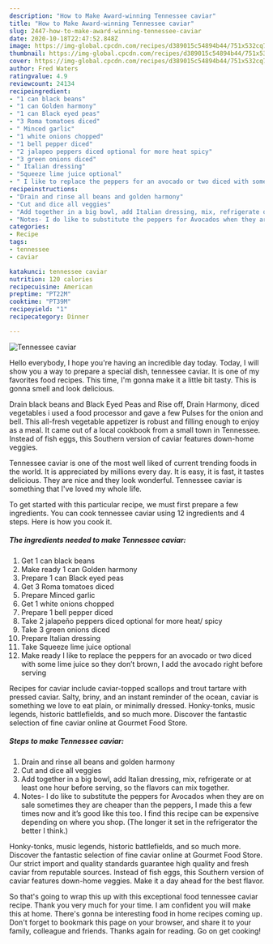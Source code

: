 ```yaml
---
description: "How to Make Award-winning Tennessee caviar"
title: "How to Make Award-winning Tennessee caviar"
slug: 2447-how-to-make-award-winning-tennessee-caviar
date: 2020-10-18T22:47:52.848Z
image: https://img-global.cpcdn.com/recipes/d389015c54894b44/751x532cq70/tennessee-caviar-recipe-main-photo.jpg
thumbnail: https://img-global.cpcdn.com/recipes/d389015c54894b44/751x532cq70/tennessee-caviar-recipe-main-photo.jpg
cover: https://img-global.cpcdn.com/recipes/d389015c54894b44/751x532cq70/tennessee-caviar-recipe-main-photo.jpg
author: Fred Waters
ratingvalue: 4.9
reviewcount: 24134
recipeingredient:
- "1 can black beans"
- "1 can Golden harmony"
- "1 can Black eyed peas"
- "3 Roma tomatoes diced"
- " Minced garlic"
- "1 white onions chopped"
- "1 bell pepper diced"
- "2 jalapeo peppers diced optional for more heat spicy"
- "3 green onions diced"
- " Italian dressing"
- "Squeeze lime juice optional"
- " I like to replace the peppers for an avocado or two diced with some lime juice so they dont brown I add the avocado right before serving"
recipeinstructions:
- "Drain and rinse all beans and golden harmony"
- "Cut and dice all veggies"
- "Add together in a big bowl, add Italian dressing, mix, refrigerate or at least one hour before serving, so the flavors can mix together."
- "Notes- I do like to substitute the peppers for Avocados when they are on sale sometimes they are cheaper than the peppers, I made this a few times now and it’s good like this too. I find this recipe can be expensive depending on where you shop. (The longer it set in the refrigerator the better I think.)"
categories:
- Recipe
tags:
- tennessee
- caviar

katakunci: tennessee caviar 
nutrition: 120 calories
recipecuisine: American
preptime: "PT22M"
cooktime: "PT39M"
recipeyield: "1"
recipecategory: Dinner

---
```



![Tennessee caviar](https://img-global.cpcdn.com/recipes/d389015c54894b44/751x532cq70/tennessee-caviar-recipe-main-photo.jpg)

Hello everybody, I hope you're having an incredible day today. Today, I will show you a way to prepare a special dish, tennessee caviar. It is one of my favorites food recipes. This time, I'm gonna make it a little bit tasty. This is gonna smell and look delicious.

Drain black beans and Black Eyed Peas and Rise off, Drain Harmony, diced vegetables i used a food processor and gave a few Pulses for the onion and bell. This all-fresh vegetable appetizer is robust and filling enough to enjoy as a meal. It came out of a local cookbook from a small town in Tennessee. Instead of fish eggs, this Southern version of caviar features down-home veggies.

Tennessee caviar is one of the most well liked of current trending foods in the world. It is appreciated by millions every day. It is easy, it is fast, it tastes delicious. They are nice and they look wonderful. Tennessee caviar is something that I've loved my whole life.


To get started with this particular recipe, we must first prepare a few ingredients. You can cook tennessee caviar using 12 ingredients and 4 steps. Here is how you cook it.

<!--inarticleads1-->

##### The ingredients needed to make Tennessee caviar:

1. Get 1 can black beans
1. Make ready 1 can Golden harmony
1. Prepare 1 can Black eyed peas
1. Get 3 Roma tomatoes diced
1. Prepare  Minced garlic
1. Get 1 white onions chopped
1. Prepare 1 bell pepper diced
1. Take 2 jalapeño peppers diced optional for more heat/ spicy
1. Take 3 green onions diced
1. Prepare  Italian dressing
1. Take Squeeze lime juice optional
1. Make ready  I like to replace the peppers for an avocado or two diced with some lime juice so they don’t brown, I add the avocado right before serving


Recipes for caviar include caviar-topped scallops and trout tartare with pressed caviar. Salty, briny, and an instant reminder of the ocean, caviar is something we love to eat plain, or minimally dressed. Honky-tonks, music legends, historic battlefields, and so much more. Discover the fantastic selection of fine caviar online at Gourmet Food Store. 

<!--inarticleads2-->

##### Steps to make Tennessee caviar:

1. Drain and rinse all beans and golden harmony
1. Cut and dice all veggies
1. Add together in a big bowl, add Italian dressing, mix, refrigerate or at least one hour before serving, so the flavors can mix together.
1. Notes- I do like to substitute the peppers for Avocados when they are on sale sometimes they are cheaper than the peppers, I made this a few times now and it’s good like this too. I find this recipe can be expensive depending on where you shop. (The longer it set in the refrigerator the better I think.)


Honky-tonks, music legends, historic battlefields, and so much more. Discover the fantastic selection of fine caviar online at Gourmet Food Store. Our strict import and quality standards guarantee high quality and fresh caviar from reputable sources. Instead of fish eggs, this Southern version of caviar features down-home veggies. Make it a day ahead for the best flavor. 

So that's going to wrap this up with this exceptional food tennessee caviar recipe. Thank you very much for your time. I am confident you will make this at home. There's gonna be interesting food in home recipes coming up. Don't forget to bookmark this page on your browser, and share it to your family, colleague and friends. Thanks again for reading. Go on get cooking!
